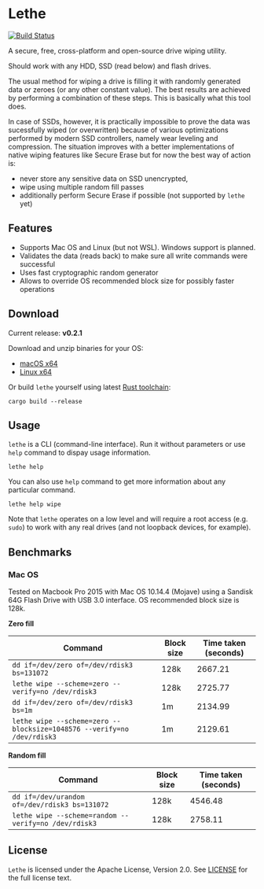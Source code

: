 # Lethe

[![Build Status](https://travis-ci.org/Kostassoid/lethe.svg?branch=master)](https://travis-ci.org/Kostassoid/lethe)

A secure, free, cross-platform and open-source drive wiping utility.

Should work with any HDD, SSD (read below) and flash drives.

The usual method for wiping a drive is filling it with randomly generated data or zeroes (or any other constant value). The best results are achieved by performing a combination of these steps. This is basically what this tool does.

In case of SSDs, however, it is practically impossible to prove the data was sucessfully wiped (or overwritten) because of various optimizations performed by modern SSD controllers, namely wear leveling and compression. The situation improves with a better implementations of native wiping features like Secure Erase but for now the best way of action is: 
- never store any sensitive data on SSD unencrypted,
- wipe using multiple random fill passes
- additionally perform Secure Erase if possible (not supported by `lethe` yet)

## Features

- Supports Mac OS and Linux (but not WSL). Windows support is planned.
- Validates the data (reads back) to make sure all write commands were successful
- Uses fast cryptographic random generator
- Allows to override OS recommended block size for possibly faster operations

## Download

Current release: **v0.2.1**

Download and unzip binaries for your OS:
- [macOS x64](https://github.com/Kostassoid/lethe/releases/download/v0.2.1/lethe-v0.2.1-x86_64-apple-darwin.tar.gz)
- [Linux x64](https://github.com/Kostassoid/lethe/releases/download/v0.2.1/lethe-v0.2.1-x86_64-unknown-linux-musl.tar.gz)

Or build `lethe` yourself using latest [Rust toolchain](https://www.rust-lang.org/tools/install):

```
cargo build --release
```

## Usage

`lethe` is a CLI (command-line interface). Run it without parameters or use `help` command to dispay usage information.

```
lethe help
```

You can also use `help` command to get more information about any particular command.

```
lethe help wipe
```

Note that `lethe` operates on a low level and will require a root access (e.g. `sudo`) to work with any real drives (and not loopback devices, for example).

## Benchmarks

### Mac OS

Tested on Macbook Pro 2015 with Mac OS 10.14.4 (Mojave) using a Sandisk 64G Flash Drive with USB 3.0 interface. OS recommended block size is 128k.

**Zero fill**

 Command | Block size | Time taken (seconds)
---------|------------|----------
 `dd if=/dev/zero of=/dev/rdisk3 bs=131072` | 128k | 2667.21
 `lethe wipe --scheme=zero --verify=no /dev/rdisk3` | 128k | 2725.77
 `dd if=/dev/zero of=/dev/rdisk3 bs=1m` | 1m | 2134.99
 `lethe wipe --scheme=zero --blocksize=1048576 --verify=no /dev/rdisk3` | 1m | 2129.61

**Random fill**

 Command | Block size | Time taken (seconds)
---------|------------|----------
 `dd if=/dev/urandom of=/dev/rdisk3 bs=131072` | 128k | 4546.48
 `lethe wipe --scheme=random --verify=no /dev/rdisk3` | 128k | 2758.11

## License

`Lethe` is licensed under the Apache License, Version 2.0. See [LICENSE](LICENSE) for the full license text.
